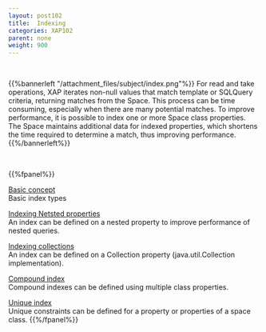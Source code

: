 ```yaml
---
layout: post102
title:  Indexing
categories: XAP102
parent: none
weight: 900
---
```


<br>

{{%bannerleft "/attachment_files/subject/index.png"%}}
For read and take operations, XAP iterates non-null values that match template or SQLQuery criteria, returning matches from the Space. This process can be time consuming, especially when there are many potential matches. To improve performance, it is possible to index one or more Space class properties. The Space maintains additional data for indexed properties, which shortens the time required to determine a match, thus improving performance.
{{%/bannerleft%}}

<br>


{{%fpanel%}}

[Basic concept](./indexing.html)<br>
Basic index types

[Indexing Netsted properties](./indexing-nested-properties.html)<br>
An index can be defined on a nested property to improve performance of nested queries.

[Indexing collections](./indexing-collections.html)<br>
An index can be defined on a Collection property (java.util.Collection implementation).

[Compound index](./indexing-compound.html)<br>
Compound indexes can be defined using multiple class properties.

[Unique index](./indexing-unique.html)<br>
Unique constraints can be defined for a property or properties of a space class.
{{%/fpanel%}}
